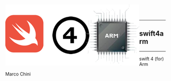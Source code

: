 <img src="images/SWIFT4ARM.png" align="left" />
<br/>
<br/>

---

## swift4arm ##

---




swift 4 (for) Arm

Marco Chini

















